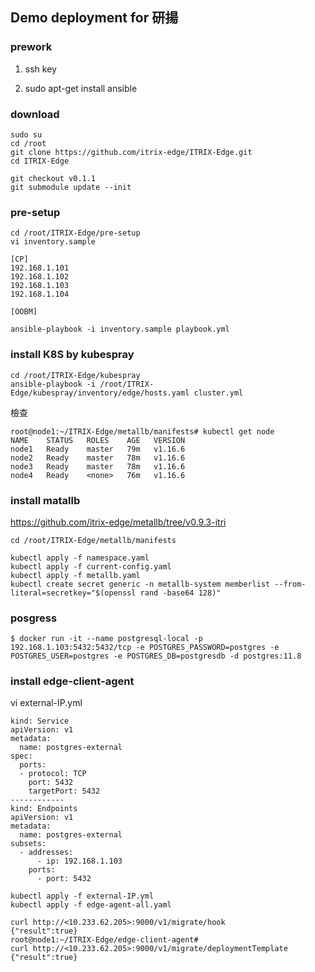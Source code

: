 Demo deployment for 研揚
------------
### prework
1. ssh key

2. sudo apt-get install ansible

### download
```
sudo su
cd /root
git clone https://github.com/itrix-edge/ITRIX-Edge.git
cd ITRIX-Edge

git checkout v0.1.1
git submodule update --init
```
### pre-setup
```
cd /root/ITRIX-Edge/pre-setup
vi inventory.sample

[CP]
192.168.1.101
192.168.1.102
192.168.1.103
192.168.1.104

[OOBM]
```
```
ansible-playbook -i inventory.sample playbook.yml
```
### install K8S by kubespray
```
cd /root/ITRIX-Edge/kubespray
ansible-playbook -i /root/ITRIX-Edge/kubespray/inventory/edge/hosts.yaml cluster.yml
```
檢查
```
root@node1:~/ITRIX-Edge/metallb/manifests# kubectl get node
NAME    STATUS   ROLES    AGE   VERSION
node1   Ready    master   79m   v1.16.6
node2   Ready    master   78m   v1.16.6
node3   Ready    master   78m   v1.16.6
node4   Ready    <none>   76m   v1.16.6
```

### install matallb
https://github.com/itrix-edge/metallb/tree/v0.9.3-itri
```
cd /root/ITRIX-Edge/metallb/manifests

kubectl apply -f namespace.yaml
kubectl apply -f current-config.yaml
kubectl apply -f metallb.yaml
kubectl create secret generic -n metallb-system memberlist --from-literal=secretkey="$(openssl rand -base64 128)"
```
###  posgress
```
$ docker run -it --name postgresql-local -p 192.168.1.103:5432:5432/tcp -e POSTGRES_PASSWORD=postgres -e POSTGRES_USER=postgres -e POSTGRES_DB=postgresdb -d postgres:11.8
```
### install edge-client-agent

vi external-IP.yml
```
kind: Service
apiVersion: v1
metadata:
  name: postgres-external
spec:
  ports:
  - protocol: TCP
    port: 5432
    targetPort: 5432
------------
kind: Endpoints
apiVersion: v1
metadata:
  name: postgres-external
subsets:
  - addresses:
      - ip: 192.168.1.103
    ports:
      - port: 5432
```
```
kubectl apply -f external-IP.yml
kubectl apply -f edge-agent-all.yaml
```
```
curl http://<10.233.62.205>:9000/v1/migrate/hook
{"result":true}
root@node1:~/ITRIX-Edge/edge-client-agent#
curl http://<10.233.62.205>:9000/v1/migrate/deploymentTemplate
{"result":true}
```
